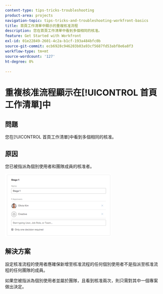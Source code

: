```yaml
---
content-type: tips-tricks-troubleshooting
product-area: projects
navigation-topic: tips-tricks-and-troubleshooting-workfront-basics
title: 首頁工作清單中顯示的重複核准流程
description: 您在首頁工作清單中看到多個相同的核准。
feature: Get Started with Workfront
exl-id: 01e22849-2601-4c2a-b1cf-193a484bfc0b
source-git-commit: ecb6928c946203b03a93cf5687fd53abf8e6a8f3
workflow-type: tm+mt
source-wordcount: '127'
ht-degree: 0%

---
```


# 重複核准流程顯示在[!UICONTROL 首頁工作清單]中

## 問題

您在[!UICONTROL 首頁工作清單]中看到多個相同的核准。

## 原因

您已被指派為個別使用者和團隊成員的核准者。

![](assets/stages-approval-350x208.png)

## 解決方案

設定核准流程的使用者應確保新增至核准流程的任何個別使用者不是指派至核准流程的任何團隊的成員。

如果您被指派為個別使用者並屬於團隊，且看到核准兩次，則只需對其中一個專案做出決定。
